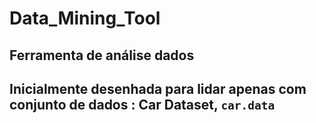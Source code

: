 # Data_Mining_Tool

## Ferramenta de análise dados
## Inicialmente desenhada para lidar apenas com conjunto de dados : Car Dataset, ```car.data```


